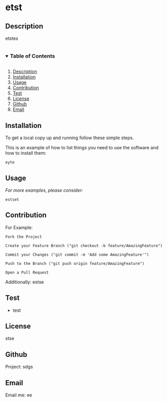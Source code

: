 # etst
  ## Description
  etstes
  <!-- TABLE OF CONTENTS -->
  <details open="open">
    <summary><h3 style="display: inline-block">Table of Contents</h3></summary>
    <ol>
      <li><a href="#description">Description</a></li>
      <li><a href="#installation">Installation</a></li>
      <li><a href="#usage">Usage</a></li>
      <li><a href="#contribution">Contribution</a></li>
      <li><a href="#test">Test</a></li>
      <li><a href="#license">License</a></li>
      <li><a href="#github">Github</a></li>
      <li><a href="#email">Email</a></li>
    </ol>
  </details>

  ## Installation
  To get a local copy up and running follow these simple steps.

  This is an example of how to list things you need to use the software and how to install them:
  <br/>

    eyte
  
  ## Usage
  _For more examples, please consider:_
  <br/>

    estset

  ## Contribution
  For Example:

    Fork the Project

    Create your Feature Branch ("git checkout -b feature/AmazingFeature")

    Commit your Changes ("git commit -m 'Add some AmazingFeature'")

    Push to the Branch ("git push origin feature/AmazingFeature")

    Open a Pull Request
  
  Additionally: estse

  ## Test
  * test

  ## License
  stse

  ## Github
  Project: sdgs

  ## Email
  Email me: ee
